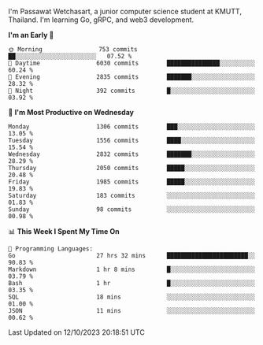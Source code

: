 
I'm Passawat Wetchasart, a junior computer science student at KMUTT, Thailand. I'm learning Go, gRPC, and web3 development.



<!--START_SECTION:waka-->
**I'm an Early 🐤** 

```text
🌞 Morning                753 commits         ██░░░░░░░░░░░░░░░░░░░░░░░   07.52 % 
🌆 Daytime                6030 commits        ███████████████░░░░░░░░░░   60.24 % 
🌃 Evening                2835 commits        ███████░░░░░░░░░░░░░░░░░░   28.32 % 
🌙 Night                  392 commits         █░░░░░░░░░░░░░░░░░░░░░░░░   03.92 % 
```
📅 **I'm Most Productive on Wednesday** 

```text
Monday                   1306 commits        ███░░░░░░░░░░░░░░░░░░░░░░   13.05 % 
Tuesday                  1556 commits        ████░░░░░░░░░░░░░░░░░░░░░   15.54 % 
Wednesday                2832 commits        ███████░░░░░░░░░░░░░░░░░░   28.29 % 
Thursday                 2050 commits        █████░░░░░░░░░░░░░░░░░░░░   20.48 % 
Friday                   1985 commits        █████░░░░░░░░░░░░░░░░░░░░   19.83 % 
Saturday                 183 commits         ░░░░░░░░░░░░░░░░░░░░░░░░░   01.83 % 
Sunday                   98 commits          ░░░░░░░░░░░░░░░░░░░░░░░░░   00.98 % 
```


📊 **This Week I Spent My Time On** 

```text
💬 Programming Languages: 
Go                       27 hrs 32 mins      ███████████████████████░░   90.83 % 
Markdown                 1 hr 8 mins         █░░░░░░░░░░░░░░░░░░░░░░░░   03.79 % 
Bash                     1 hr                █░░░░░░░░░░░░░░░░░░░░░░░░   03.35 % 
SQL                      18 mins             ░░░░░░░░░░░░░░░░░░░░░░░░░   01.00 % 
JSON                     11 mins             ░░░░░░░░░░░░░░░░░░░░░░░░░   00.62 % 
```


 Last Updated on 12/10/2023 20:18:51 UTC
<!--END_SECTION:waka-->

<!--
**markpassawat/markpassawat** is a ✨ _special_ ✨ repository because its `README.md` (this file) appears on your GitHub profile.

Here are some ideas to get you started:

- 🔭 I’m currently working on ...
- 🌱 I’m currently learning ...
- 👯 I’m looking to collaborate on ...
- 🤔 I’m looking for help with ...
- 💬 Ask me about ...
- 📫 How to reach me: ...
- 😄 Pronouns: He/Him
- ⚡ Fun fact: ...
-->
